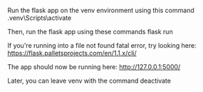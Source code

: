 Run the flask app on the venv environment using this command
        .venv\Scripts\activate

Then, run the flask app using these commands
        flask run 

If you're running into a file not found fatal error, try looking here: https://flask.palletsprojects.com/en/1.1.x/cli/

The app should now be running here: http://127.0.0.1:5000/

Later, you can leave venv with the command
        deactivate